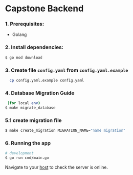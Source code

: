 # Capstone Backend

### 1. Prerequisites:

- Golang

### 2. Install dependencies:

```bash
$ go mod download
```

### 3. Create file `config.yaml` from `config.yaml.example`

```bash
  cp config.yaml.example config.yaml
```

### 4. Database Migration Guide

```bash
 (for local env)
$ make migrate_database
```

### 5.1 create migration file

```bash
$ make create_migration MIGRATION_NAME="name migration"
```

### 6. Running the app

```bash
# development
$ go run cmd/main.go
```

Navigate to your [host](http://localhost:8000) to check the server is online.